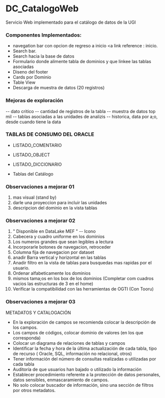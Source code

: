 # DC_CatalogoWeb
Servicio Web implementado para el catálogo de datos de la UGI

### Componentes Implementados:
- navegation bar con opcion de regreso a inicio <a link reference : inicio.
- Search bar.
- Search hacia la base de datos
- Formulario donde alimente tabla de dominios y que linkee las tablas asociadas
- Diseno del footer
- Cards por Dominio
- Table View
- Descarga de muestra de datos (20 registros)


### Mejoras de exploración

-- dato critico
-- cantidad de registros de la tabla
-- muestra de datos top mil
-- tablas asociadas a las unidades de analizis
-- historica, data por a;o, desde cuando tiene la data


### TABLAS DE CONSUMO DEL ORACLE
- LISTADO_COMENTARIO

- LISTADO_OBJECT

- LISTADO_DICCIONARIO 

- Tablas del Catálogo


### Observaciones a mejorar 01
1) mas visual (stand by)
2) darle una proyeccion para incluir las unidades 
3) descripcion del dominio en la vista tablas

### Observaciones a mejorar 02
1) " Disponible en DataLake MEF " -- Icono
2) Cabecera y cuadro uniforme en los dominios
3) Los numeros grandes que sean legibles a lectura
4) Incorporarle botones de navegacion, retroceder
5) Columna fija de navegacion por dataset
6) anadir Barra vertical y horizontal en las tablas 
7) Anadir filtro en la vista de tablas para busquedas mas rapidas por el usuario.
8) Ordenar alfabeticamente los dominios
9) mismos tama;os en los box de los dominios (Completar com cuadros vacios las estructuras de 3 en el home)
10) Verificar la compatibilidad con las herramientas de OGTI (Con Tooru)

### Observaciones a mejorar 03
METADATOS Y CATALOGACIÓN
- En la exploración de campos se recomienda colocar la descripción de los campos.
- Los campos de códigos, colocar dominio de valores (en los que corresponda)
- Colocar un diagrama de relaciones de tablas y campos
- Identificar la fecha y hora de la última actualización de cada tabla, tipo de recurso ( Oracle, SQL, información no relacional, otros)
- Tener información del número de consultas realizadas o utilizadas por cada tabla
- Auditoría de que usuarios han bajado o utilizado la información
- Establecer procedimiento referente a la protección de datos personales, datos sensibles, enmascaramiento de campos.
- No solo colocar buscador de información, sino una sección de filtros por otros metadatos.
